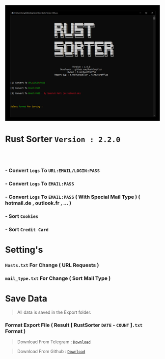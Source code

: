 <img src="https://github.com/RustCompiler/RustSoter/blob/main/main.jpg">


# Rust Sorter ```Version : 2.2.0```
<br><br>



### - Convert ```Logs``` To ```URL:EMAIL/LOGIN:PASS```
### - Convert ```Logs``` To ```EMAIL:PASS```
### - Convert ```Logs``` To ```EMAIL:PASS``` ( With Special Mail Type ) ( hotmail.de , outlook.fr , ... )
### -  Sort ```Cookies```
### -  Sort ```Credit Card```



# Setting's

### ```Hosts.txt``` For Change ( URL Requests )

### ```mail_type.txt``` For Change ( Sort Mail Type )

# Save Data 

> All data is saved in the Export folder.
### Format Export File ( Result [ RustSorter ```DATE``` - ```COUNT``` ]```.txt``` Format )

> Download From Telegram : <a href="https://t.me/RustTraffic">```Download```</a>

> Download From Github : <a href="https://github.com/RustCompiler/RustSoter/releases/tag/exe">```Download```</a>



